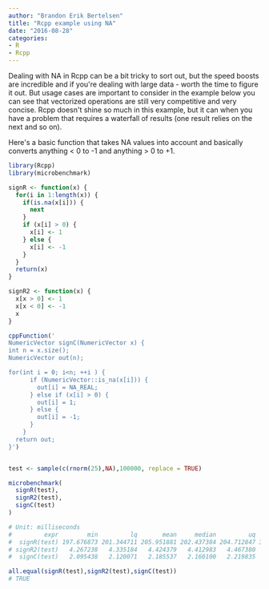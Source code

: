 ```yaml
---
author: "Brandon Erik Bertelsen"
title: "Rcpp example using NA"
date: "2016-08-28"
categories:
- R
- Rcpp
---
```


Dealing with NA in Rcpp can be a bit tricky to sort out, but the speed boosts are incredible and if you're dealing with large data - worth the time to figure it out. But usage cases are important to consider in the example below you can see that vectorized operations are still very competitive and very concise. Rcpp doesn't shine so much in this example, but it can when you have a problem that requires a waterfall of results (one result relies on the next and so on).

Here's a basic function that takes NA values into account and basically converts anything < 0 to -1 and anything > 0 to +1.

```r
library(Rcpp)  
library(microbenchmark)

signR <- function(x) {  
  for(i in 1:length(x)) {
    if(is.na(x[i])) {
      next
    }
    if (x[i] > 0) {
      x[i] <- 1
    } else {
      x[i] <- -1
    }
  }
  return(x)
}

signR2 <- function(x) {  
  x[x > 0] <- 1
  x[x < 0] <- -1
  x
}

cppFunction('  
NumericVector signC(NumericVector x) {  
int n = x.size();  
NumericVector out(n);

for(int i = 0; i<n; ++i ) {  
      if (NumericVector::is_na(x[i])) {
        out[i] = NA_REAL;
      } else if (x[i] > 0) {
        out[i] = 1;
      } else {
        out[i] = -1;
      }
    }
  return out;
}')


test <- sample(c(rnorm(25),NA),100000, replace = TRUE)

microbenchmark(  
  signR(test),
  signR2(test),
  signC(test)
)

# Unit: milliseconds
#         expr        min         lq       mean     median         uq        max neval
#  signR(test) 197.676873 201.344711 205.951881 202.437384 204.712847 317.973634   100
# signR2(test)   4.267238   4.335184   4.424379   4.412983   4.467380   4.869512   100
#  signC(test)   2.095438   2.120071   2.185537   2.160100   2.219835   2.676364   100

all.equal(signR(test),signR2(test),signC(test))  
# TRUE
```